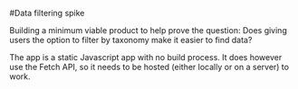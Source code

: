 #Data filtering spike

Building a minimum viable product to help prove the question: 
Does giving users the option to filter by taxonomy make it easier to find data?
 
 The app is a static Javascript app with no build process. It does however use the Fetch API, so it needs to be hosted (either locally or on a server) to work.